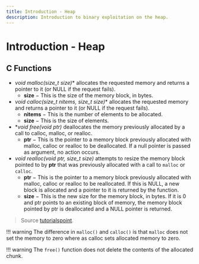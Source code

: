```yaml
---
title: Introduction - Heap
description: Introduction to binary exploitation on the heap.
---
```


# Introduction - Heap

## C Functions

- **void* malloc(size_t size)** allocates the requested memory and returns a pointer to it (or NULL if the request fails).
	- **size** − This is the size of the memory block, in bytes.
- **void* calloc(size_t nitems, size_t size)** allocates the requested memory and returns a pointer to it (or NULL if the request fails).
	- **nitems** − This is the number of elements to be allocated.
	- **size** − This is the size of elements.
- **void free(void *ptr)** deallocates the memory previously allocated by a call to calloc, malloc, or realloc.
	- **ptr** − This is the pointer to a memory block previously allocated with malloc, calloc or realloc to be deallocated. If a null pointer is passed as argument, no action occurs.
- **void* realloc(void *ptr, size_t size)** attempts to resize the memory block pointed to by **ptr** that was previously allocated with a call to `malloc` or `calloc`.
	- **ptr** − This is the pointer to a memory block previously allocated with malloc, calloc or realloc to be reallocated. If this is NULL, a new block is allocated and a pointer to it is returned by the function.
	- **size** − This is the new size for the memory block, in bytes. If it is 0 and ptr points to an existing block of memory, the memory block pointed by ptr is deallocated and a NULL pointer is returned.

> Source [tutorialspoint](https://www.tutorialspoint.com/c_standard_library/c_function_malloc.htm).

!!! warning
	The difference in `malloc()` and `calloc()` is that `malloc` does not set the memory to zero where as calloc sets allocated memory to zero.

!!! warning
    The `free()` function does not delete the contents of the allocated chunk.

